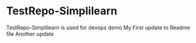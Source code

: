 # TestRepo-Simplilearn
TestRepo-Simplilearn is used for devops demo
My First update to Readme file
Another update
